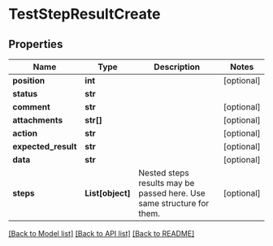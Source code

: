 # TestStepResultCreate

## Properties

Name | Type | Description | Notes
------------ | ------------- | ------------- | -------------
**position** | **int** |  | [optional]
**status** | **str** |  |
**comment** | **str** |  | [optional]
**attachments** | **str[]** |  | [optional]
**action** | **str** |  | [optional]
**expected_result** | **str** |  | [optional]
**data** | **str** |  | [optional]
**steps** | **List[object]** | Nested steps results may be passed here. Use same structure for them. | [optional]

[[Back to Model list]](../README.md#documentation-for-models) [[Back to API list]](../README.md#documentation-for-api-endpoints) [[Back to README]](../README.md)
